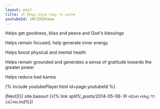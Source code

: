 ```yaml
---
layout: post
title: ૐ સિમ્હા દંષ્ટ્રય નમહ ૧૧ ટાઈમ્સ
youtubeId: zMCZ958Ymww
---
```

 
 
Helps get goodness, bliss and peace and God's blessings
 
Helps remain focused, help generate inner energy 
 
Helps boost physical and mental health 
 
Helps remain grounded and generates a sense of gratitude towards the greater power 
 
Helps reduce bad karma
 
 
 
 


{% include youtubePlayer.html id=page.youtubeId %}
 
[Next]({{ site.baseurl }}{% link  split1/_posts/2014-05-06-ૐ ચંદાય નમહ ૧૧ ટાઈમ્સ.md%})
 

